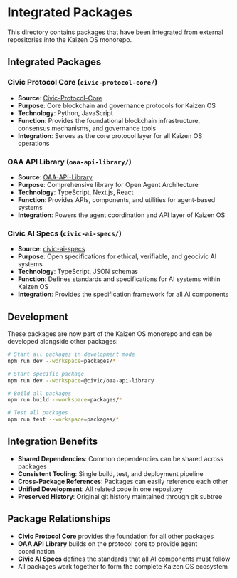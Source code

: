 # Integrated Packages

This directory contains packages that have been integrated from external repositories into the Kaizen OS monorepo.

## Integrated Packages

### Civic Protocol Core (`civic-protocol-core/`)
- **Source**: [Civic-Protocol-Core](https://github.com/kaizencycle/Civic-Protocol-Core)
- **Purpose**: Core blockchain and governance protocols for Kaizen OS
- **Technology**: Python, JavaScript
- **Function**: Provides the foundational blockchain infrastructure, consensus mechanisms, and governance tools
- **Integration**: Serves as the core protocol layer for all Kaizen OS operations

### OAA API Library (`oaa-api-library/`)
- **Source**: [OAA-API-Library](https://github.com/kaizencycle/OAA-API-Library)
- **Purpose**: Comprehensive library for Open Agent Architecture
- **Technology**: TypeScript, Next.js, React
- **Function**: Provides APIs, components, and utilities for agent-based systems
- **Integration**: Powers the agent coordination and API layer of Kaizen OS

### Civic AI Specs (`civic-ai-specs/`)
- **Source**: [civic-ai-specs](https://github.com/kaizencycle/civic-ai-specs)
- **Purpose**: Open specifications for ethical, verifiable, and geocivic AI systems
- **Technology**: TypeScript, JSON schemas
- **Function**: Defines standards and specifications for AI systems within Kaizen OS
- **Integration**: Provides the specification framework for all AI components

## Development

These packages are now part of the Kaizen OS monorepo and can be developed alongside other packages:

```bash
# Start all packages in development mode
npm run dev --workspace=packages/*

# Start specific package
npm run dev --workspace=@civic/oaa-api-library

# Build all packages
npm run build --workspace=packages/*

# Test all packages
npm run test --workspace=packages/*
```

## Integration Benefits

- **Shared Dependencies**: Common dependencies can be shared across packages
- **Consistent Tooling**: Single build, test, and deployment pipeline
- **Cross-Package References**: Packages can easily reference each other
- **Unified Development**: All related code in one repository
- **Preserved History**: Original git history maintained through git subtree

## Package Relationships

- **Civic Protocol Core** provides the foundation for all other packages
- **OAA API Library** builds on the protocol core to provide agent coordination
- **Civic AI Specs** defines the standards that all AI components must follow
- All packages work together to form the complete Kaizen OS ecosystem

